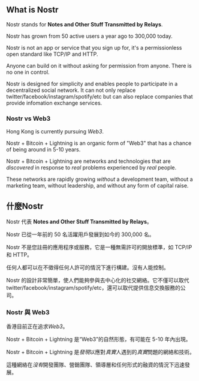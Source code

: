## What is Nostr

Nostr stands for **Notes and Other Stuff Transmitted by Relays**.  

Nostr has grown from 50 active users a year ago to 300,000 today.  

Nostr is not an app or service that you sign up for, it's a permissionless open standard like TCP/IP and HTTP.  

Anyone can build on it without asking for permission from anyone. There is no one in control.

Nostr is designed for simplicity and enables people to participate in a decentralized social network. It can not only replace twitter/facebook/instagram/spotify/etc but can also replace companies that provide infomation exchange services. 

### Nostr vs Web3
Hong Kong is currently pursuing *Web3*. 

Nostr + Bitcoin + Lightning is an organic form of "Web3" that has a chance of being around in 5-10 years.

Nostr + Bitcoin + Lightning are networks and technologies that are *discovered* in response to *real* problems experienced by *real* people. 

These networks are rapidly growing *without* a development team, without a marketing team, without leadership, and without any form of capital raise. 

## 什麼Nostr

Nostr 代表 **Notes and Other Stuff Transmitted by Relays**。

Nostr 已從一年前的 50 名活躍用戶發展到如今的 300,000 名。

Nostr 不是您註冊的應用程序或服務，它是一種無需許可的開放標準，如 TCP/IP 和 HTTP。

任何人都可以在不徵得任何人許可的情況下進行構建。沒有人能控制。

Nostr 的設計非常簡單，使人們能夠參與去中心化的社交網絡。它不僅可以取代twitter/facebook/instagram/spotify/etc，還可以取代提供信息交換服務的公司。

### Nostr 與 Web3

香港目前正在追求*Web3*。

Nostr + Bitcoin + Lightning 是“Web3”的自然形態，有可能在 5-10 年內出現。

Nostr + Bitcoin + Lightning 是*發現*以應對*真實*人遇到的*真實*問題的網絡和技術。

這種網絡在*沒有*開發團隊、營銷團隊、領導層和任何形式的融資的情況下迅速發展。